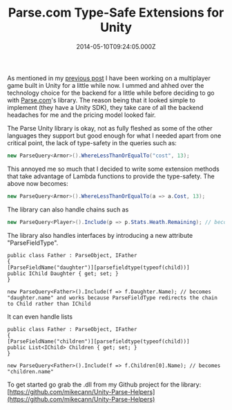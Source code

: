 ﻿---
coverImage: /posts/parse-com-type-safe-extensions-for-unity/cover.jpg
date: '2014-05-10T09:24:05.000Z'
tags:
  - extensions
  - github
  - parse.com
  - programming
  - test
  - unity
title: Parse.com Type-Safe Extensions for Unity
oldUrl: /c/parse-com-type-safe-extensions-for-unity
---

As mentioned in my [previous post](https://www.mikecann.blog/games/taming-unity/) I have been working on a multiplayer game built in Unity for a little while now. I ummed and ahhed over the technology choice for the backend for a little while before deciding to go with [Parse.com](https://Parse.com)'s library. The reason being that it looked simple to implement (they have a Unity SDK), they take care of all the backend headaches for me and the pricing model looked fair.

<!-- more -->

The Parse Unity library is okay, not as fully fleshed as some of the other languages they support but good enough for what I needed apart from one critical point, the lack of type-safety in the queries such as:

```csharp
new ParseQuery<Armor>().WhereLessThanOrEqualTo("cost", 13);
```

This annoyed me so much that I decided to write some extension methods that take advantage of Lambda functions to provide the type-safety. The above now becomes:

```csharp
new ParseQuery<Armor>().WhereLessThanOrEqualTo(a => a.Cost, 13);
```

The library can also handle chains such as

```csharp
new ParseQuery<Player>().Include(p => p.Stats.Heath.Remaining); // becomes "stats.health.remaining"
```

The library also handles interfaces by introducing a new attribute "ParseFieldType".

```csharp[parseclassname("father")]
public class Father : ParseObject, IFather
{
[ParseFieldName("daughter")][parsefieldtype(typeof(child))]
public IChild Daughter { get; set; }
}

new ParseQuery<Father>().Include(f => f.Daughter.Name); // becomes "daughter.name" and works because ParseFieldType redirects the chain to Child rather than IChild
```

It can even handle lists

```csharp[parseclassname("father")]
public class Father : ParseObject, IFather
{
[ParseFieldName("children")][parsefieldtype(typeof(child))]
public List<IChild> Children { get; set; }
}

new ParseQuery<Father>().Include(f => f.Children[0].Name); // becomes "children.name"
```

To get started go grab the .dll from my Github project for the library: [https://github.com/mikecann/Unity-Parse-Helpers](https://github.com/mikecann/Unity-Parse-Helpers)
